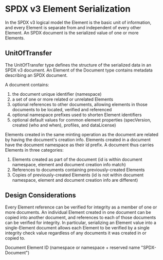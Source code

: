 # SPDX v3 Element Serialization

In the SPDX v3 logical model the Element is the basic unit of information, and every Element is separate from
and independent of every other Element. An SPDX document is the serialized value of one or more Elements.

## UnitOfTransfer

The UnitOfTransfer type defines the structure of the serialized data in an SPDX v3 document.
An Element of the Document type contains metadata describing an SPDX document.

A document contains:
1. the document unique identifier (namespace)
2. a set of one or more related or unrelated Elements
3. optional references to other documents, allowing elements in those documents to be located, verified and referenced 
4. optional namespace prefixes used to shorten Element identifiers
5. optional default values for common element properties (specVersion, created (who and when), profiles, and dataLicense)

Elements created in the same minting operation as the document are related by having the document's creation info.
Elements created in a document have the document namespace as their id prefix.
A document thus carries Elements in three categories:
1. Elements created as part of the document (id is within document namespace, element and document creation info match)
2. References to documents containing previously-created Elements
3. Copies of previously-created Elements (id is not within document namespace, element and document creation info are different)

## Design Considerations

Every Element reference can be verified for integrity as a member of one or more documents.
An individual Element created in one document can be copied into another document,
and references to each of those documents can be verified for integrity.
In particular, serializing an Element value into a single-Element document allows each
Element to be verified by a single integrity check value regardless of any
documents it was created in or copied to.

Document Element ID (namespace or namespace + reserved name "SPDX-Document")
